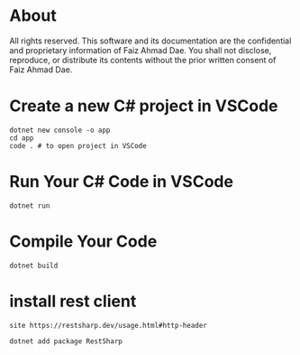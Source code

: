 # About
All rights reserved. This software and its documentation are the confidential and proprietary information of Faiz Ahmad Dae. You shall not disclose, reproduce, or distribute its contents without the prior written consent of Faiz Ahmad Dae.

# Create a new C# project in VSCode
    dotnet new console -o app
    cd app
    code . # to open project in VSCode


# Run Your C# Code in VSCode
    dotnet run


# Compile Your Code
    dotnet build


# install rest client
    site https://restsharp.dev/usage.html#http-header

    dotnet add package RestSharp